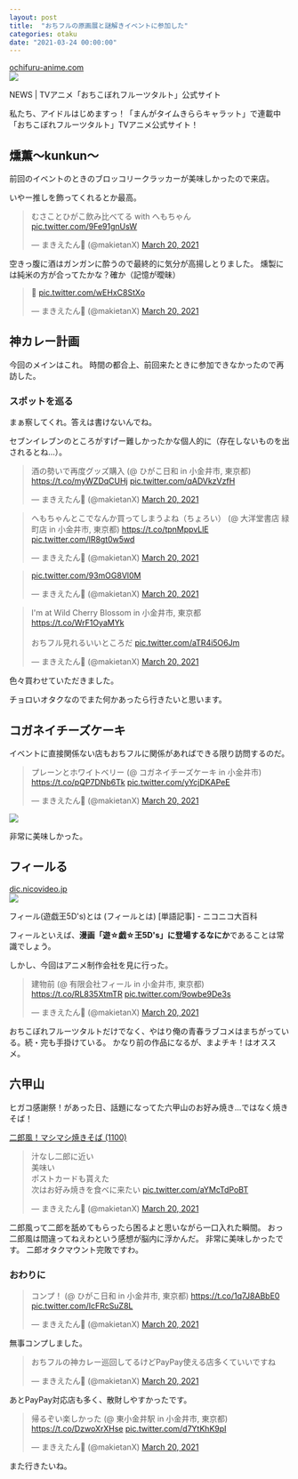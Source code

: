 ```yaml
--- 
layout: post
title:  "おちフルの原画展と謎解きイベントに参加した"
categories: otaku
date: "2021-03-24 00:00:00"
---
```



<div class="card">
  <a href="http://ochifuru-anime.com/news.html#n074"></a>
  <div class="card__header">
    <a href="http://ochifuru-anime.com/news.html#n074">ochifuru-anime.com</a>
  </div>
  <div class="card__image">
    <img src="http://ochifuru-anime.com/ogp.jpg">
  </div>
  <div class="card__title">
    <p>NEWS | TVアニメ「おちこぼれフルーツタルト」公式サイト</p>
  </div>
  <div class="card__description">
    <p>私たち、アイドルはじめますっ！「まんがタイムきららキャラット」で連載中「おちこぼれフルーツタルト」TVアニメ公式サイト！</p>
  </div>
</div>


## 燻薫〜kunkun〜

前回のイベントのときのブロッコリークラッカーが美味しかったので来店。

いやー推しを飾ってくれるとか最高。

<blockquote class="twitter-tweet tw-align-center"><p lang="ja" dir="ltr">むさことひがこ飲み比べてる with へもちゃん <a href="https://t.co/9Fe91gnUsW">pic.twitter.com/9Fe91gnUsW</a></p>&mdash; まきえたん🥦 (@makietanX) <a href="https://twitter.com/makietanX/status/1373135728796782593?ref_src=twsrc%5Etfw">March 20, 2021</a></blockquote> <script async src="https://platform.twitter.com/widgets.js" charset="utf-8"></script>

空きっ腹に酒はガンガンに酔うので最終的に気分が高揚しとりました。
燻製には純米の方が合ってたかな？確か（記憶が曖昧）

<blockquote class="twitter-tweet tw-align-center"><p lang="und" dir="ltr">🥦 <a href="https://t.co/wEHxC8StXo">pic.twitter.com/wEHxC8StXo</a></p>&mdash; まきえたん🥦 (@makietanX) <a href="https://twitter.com/makietanX/status/1373135939476725761?ref_src=twsrc%5Etfw">March 20, 2021</a></blockquote> <script async src="https://platform.twitter.com/widgets.js" charset="utf-8"></script>

## 神カレー計画

今回のメインはこれ。
時間の都合上、前回来たときに参加できなかったので再訪した。

### スポットを巡る

まぁ察してくれ。答えは書けないんでね。

セブンイレブンのところがすげー難しかったかな個人的に（存在しないものを出されるとね...）。

<blockquote class="twitter-tweet tw-align-center"><p lang="ja" dir="ltr">酒の勢いで再度グッズ購入 (@ ひがこ日和 in 小金井市, 東京都) <a href="https://t.co/myWZDqCUHj">https://t.co/myWZDqCUHj</a> <a href="https://t.co/qADVkzVzfH">pic.twitter.com/qADVkzVzfH</a></p>&mdash; まきえたん🥦 (@makietanX) <a href="https://twitter.com/makietanX/status/1373141306541760518?ref_src=twsrc%5Etfw">March 20, 2021</a></blockquote> <script async src="https://platform.twitter.com/widgets.js" charset="utf-8"></script>

<blockquote class="twitter-tweet tw-align-center"><p lang="ja" dir="ltr">へもちゃんとこでなんか買ってしまうよね（ちょろい） (@ 大洋堂書店 緑町店 in 小金井市, 東京都) <a href="https://t.co/tpnMppvLlE">https://t.co/tpnMppvLlE</a> <a href="https://t.co/lR8gt0w5wd">pic.twitter.com/lR8gt0w5wd</a></p>&mdash; まきえたん🥦 (@makietanX) <a href="https://twitter.com/makietanX/status/1373151398142021633?ref_src=twsrc%5Etfw">March 20, 2021</a></blockquote> <script async src="https://platform.twitter.com/widgets.js" charset="utf-8"></script>

<blockquote class="twitter-tweet tw-align-center"><p lang="und" dir="ltr"><a href="https://t.co/93mOG8Vl0M">pic.twitter.com/93mOG8Vl0M</a></p>&mdash; まきえたん🥦 (@makietanX) <a href="https://twitter.com/makietanX/status/1373156844038889473?ref_src=twsrc%5Etfw">March 20, 2021</a></blockquote> <script async src="https://platform.twitter.com/widgets.js" charset="utf-8"></script>

<blockquote class="twitter-tweet tw-align-center"><p lang="ja" dir="ltr">I&#39;m at Wild Cherry Blossom in 小金井市, 東京都 <a href="https://t.co/WrF1OyaMYk">https://t.co/WrF1OyaMYk</a><br><br>おちフル見れるいいところだ <a href="https://t.co/aTR4i5O6Jm">pic.twitter.com/aTR4i5O6Jm</a></p>&mdash; まきえたん🥦 (@makietanX) <a href="https://twitter.com/makietanX/status/1373161052649623554?ref_src=twsrc%5Etfw">March 20, 2021</a></blockquote> <script async src="https://platform.twitter.com/widgets.js" charset="utf-8"></script>

色々買わせていただきました。

チョロいオタクなのでまた何かあったら行きたいと思います。

## コガネイチーズケーキ

イベントに直接関係ない店もおちフルに関係があればできる限り訪問するのだ。

<blockquote class="twitter-tweet tw-align-center"><p lang="ja" dir="ltr">プレーンとホワイトベリー (@ コガネイチーズケーキ in 小金井市) <a href="https://t.co/pQP7DNb6Tk">https://t.co/pQP7DNb6Tk</a> <a href="https://t.co/yYcjDKAPeE">pic.twitter.com/yYcjDKAPeE</a></p>&mdash; まきえたん🥦 (@makietanX) <a href="https://twitter.com/makietanX/status/1373175784723116036?ref_src=twsrc%5Etfw">March 20, 2021</a></blockquote> <script async src="https://platform.twitter.com/widgets.js" charset="utf-8"></script>


<div class="trim">
  <div class="trim__item">
    <a href="{{ site.url }}/assets/images/2021-03-24-report/10-30-49.png">
      <img class="one" src="{{ site.url }}/assets/thumbnail/2021-03-24-report/10-30-49.png">
    </a>
  </div>
</div>


非常に美味しかった。

## フィールる


<div class="card">
  <a href="https://dic.nicovideo.jp/a/%E3%83%95%E3%82%A3%E3%83%BC%E3%83%AB%28%E9%81%8A%E6%88%AF%E7%8E%8B5d%27s%29"></a>
  <div class="card__header">
    <a href="https://dic.nicovideo.jp/a/%E3%83%95%E3%82%A3%E3%83%BC%E3%83%AB%28%E9%81%8A%E6%88%AF%E7%8E%8B5d%27s%29">dic.nicovideo.jp</a>
  </div>
  <div class="card__image">
    <img src="https://dic.nicovideo.jp/img/og_b.jpg">
  </div>
  <div class="card__title">
    <p>フィール(遊戯王5D's)とは (フィールとは) [単語記事] - ニコニコ大百科</p>
  </div>
  <div class="card__description">
    <p></p>
  </div>
</div>


フィールといえば、**漫画「遊☆戯☆王5D's」に登場するなにか**であることは常識でしょう。

しかし、今回はアニメ制作会社を見に行った。

<blockquote class="twitter-tweet tw-align-center"><p lang="ja" dir="ltr">建物前 (@ 有限会社フィール in 小金井市, 東京都) <a href="https://t.co/RL835XtmTR">https://t.co/RL835XtmTR</a> <a href="https://t.co/9owbe9De3s">pic.twitter.com/9owbe9De3s</a></p>&mdash; まきえたん🥦 (@makietanX) <a href="https://twitter.com/makietanX/status/1373178365591613441?ref_src=twsrc%5Etfw">March 20, 2021</a></blockquote> <script async src="https://platform.twitter.com/widgets.js" charset="utf-8"></script>

おちこぼれフルーツタルトだけでなく、やはり俺の青春ラブコメはまちがっている。続・完も手掛けている。
かなり前の作品になるが、まよチキ！はオススメ。

## 六甲山

ヒガコ感謝祭！があった日、話題になってた六甲山のお好み焼き...ではなく焼きそば！

<u>二郎風！マシマシ焼きそば (1100)</u>

<blockquote class="twitter-tweet tw-align-center"><p lang="ja" dir="ltr">汁なし二郎に近い<br>美味い<br>ポストカードも貰えた<br>次はお好み焼きを食べに来たい <a href="https://t.co/aYMcTdPoBT">pic.twitter.com/aYMcTdPoBT</a></p>&mdash; まきえたん🥦 (@makietanX) <a href="https://twitter.com/makietanX/status/1373186470299590658?ref_src=twsrc%5Etfw">March 20, 2021</a></blockquote> <script async src="https://platform.twitter.com/widgets.js" charset="utf-8"></script>

二郎風って二郎を舐めてもらったら困るよと思いながら一口入れた瞬間。
おっ二郎風は間違ってねえわという感想が脳内に浮かんだ。
非常に美味しかったです。
二郎オタクマウント完敗ですわ。

### おわりに

<blockquote class="twitter-tweet tw-align-center"><p lang="ja" dir="ltr">コンプ！ (@ ひがこ日和 in 小金井市, 東京都) <a href="https://t.co/1q7J8ABbE0">https://t.co/1q7J8ABbE0</a> <a href="https://t.co/IcFRcSuZ8L">pic.twitter.com/IcFRcSuZ8L</a></p>&mdash; まきえたん🥦 (@makietanX) <a href="https://twitter.com/makietanX/status/1373172703730016262?ref_src=twsrc%5Etfw">March 20, 2021</a></blockquote> <script async src="https://platform.twitter.com/widgets.js" charset="utf-8"></script>

無事コンプしました。

<blockquote class="twitter-tweet tw-align-center"><p lang="ja" dir="ltr">おちフルの神カレー巡回してるけどPayPay使える店多くていいですね</p>&mdash; まきえたん🥦 (@makietanX) <a href="https://twitter.com/makietanX/status/1373157772125036545?ref_src=twsrc%5Etfw">March 20, 2021</a></blockquote> <script async src="https://platform.twitter.com/widgets.js" charset="utf-8"></script>

あとPayPay対応店も多く、散財しやすかったです。

<blockquote class="twitter-tweet tw-align-center"><p lang="ja" dir="ltr">帰るぞい楽しかった (@ 東小金井駅 in 小金井市, 東京都) <a href="https://t.co/DzwoXrXHse">https://t.co/DzwoXrXHse</a> <a href="https://t.co/d7YtKhK9pI">pic.twitter.com/d7YtKhK9pI</a></p>&mdash; まきえたん🥦 (@makietanX) <a href="https://twitter.com/makietanX/status/1373187191640326145?ref_src=twsrc%5Etfw">March 20, 2021</a></blockquote> <script async src="https://platform.twitter.com/widgets.js" charset="utf-8"></script>

また行きたいね。



